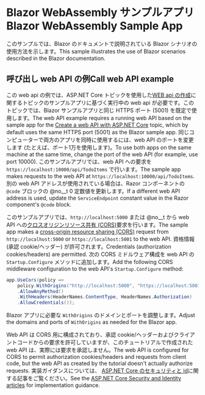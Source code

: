 # <a name="blazor-webassembly-sample-app"></a><span data-ttu-id="f61d9-101">Blazor WebAssembly サンプルアプリ</span><span class="sxs-lookup"><span data-stu-id="f61d9-101">Blazor WebAssembly Sample App</span></span>

<span data-ttu-id="f61d9-102">このサンプルでは、Blazor のドキュメントで説明されている Blazor シナリオの使用方法を示します。</span><span class="sxs-lookup"><span data-stu-id="f61d9-102">This sample illustrates the use of Blazor scenarios described in the Blazor documentation.</span></span>

## <a name="call-web-api-example"></a><span data-ttu-id="f61d9-103">呼び出し web API の例</span><span class="sxs-lookup"><span data-stu-id="f61d9-103">Call web API example</span></span>

<span data-ttu-id="f61d9-104">この web api の例では、ASP.NET Core トピックを使用した<a href="https://docs.microsoft.com/aspnet/core/tutorials/first-web-api">WEB api の作成</a>に関するトピックのサンプルアプリに基づく実行中の web api が必要です。このトピックでは、Blazor サンプルアプリと同じ HTTPS ポート (5001) を既定で使用します。</span><span class="sxs-lookup"><span data-stu-id="f61d9-104">The web API example requires a running web API based on the sample app for the <a href="https://docs.microsoft.com/aspnet/core/tutorials/first-web-api">Create a web API with ASP.NET Core</a> topic, which by default uses the same HTTPS port (5001) as the Blazor sample app.</span></span> <span data-ttu-id="f61d9-105">同じコンピューターで両方のアプリを同時に使用するには、web API のポートを変更します (たとえば、ポート1万を使用します)。</span><span class="sxs-lookup"><span data-stu-id="f61d9-105">To use both apps on the same machine at the same time, change the port of the web API (for example, use port 10000).</span></span> <span data-ttu-id="f61d9-106">このサンプルアプリでは、web API への要求を `https://localhost:10000/api/TodoItems` で行います。</span><span class="sxs-lookup"><span data-stu-id="f61d9-106">The sample app makes requests to the web API at `https://localhost:10000/api/TodoItems`.</span></span> <span data-ttu-id="f61d9-107">別の web API アドレスが使用されている場合は、Razor コンポーネントの `@code` ブロックの @no__t 0 定数値を更新します。</span><span class="sxs-lookup"><span data-stu-id="f61d9-107">If a different web API address is used, update the `ServiceEndpoint` constant value in the Razor component's `@code` block.</span></span></p>

<span data-ttu-id="f61d9-108">このサンプルアプリでは、`http://localhost:5000` または @no__t から web API への<a href="https://docs.microsoft.com/aspnet/core/security/cors">クロスオリジンリソース共有 (CORS)</a>要求を行います。</span><span class="sxs-lookup"><span data-stu-id="f61d9-108">The sample app makes a <a href="https://docs.microsoft.com/aspnet/core/security/cors">cross-origin resource sharing (CORS)</a> request from `http://localhost:5000` or `https://localhost:5001` to the web API.</span></span> <span data-ttu-id="f61d9-109">資格情報 (承認 cookie/ヘッダー) が許可されます。</span><span class="sxs-lookup"><span data-stu-id="f61d9-109">Credentials (authorization cookies/headers) are permitted.</span></span> <span data-ttu-id="f61d9-110">次の CORS ミドルウェア構成を web API の `Startup.Configure` メソッドに追加します。</span><span class="sxs-lookup"><span data-stu-id="f61d9-110">Add the following CORS middleware configuration to the web API's `Startup.Configure` method:</span></span></p>

```csharp
app.UseCors(policy => 
    policy.WithOrigins("http://localhost:5000", "https://localhost:5001")
    .AllowAnyMethod()
    .WithHeaders(HeaderNames.ContentType, HeaderNames.Authorization)
    .AllowCredentials());
```

<span data-ttu-id="f61d9-111">Blazor アプリに必要な `WithOrigins` のドメインとポートを調整します。</span><span class="sxs-lookup"><span data-stu-id="f61d9-111">Adjust the domains and ports of `WithOrigins` as needed for the Blazor app.</span></span>

<span data-ttu-id="f61d9-112">Web API は CORS 用に構成されており、承認 cookie/ヘッダーおよびクライアントコードからの要求を許可していますが、このチュートリアルで作成された web API は、実際には要求を承認しません。</span><span class="sxs-lookup"><span data-stu-id="f61d9-112">The web API is configured for CORS to permit authorization cookies/headers and requests from client code, but the web API as created by the tutorial doesn't actually authorize requests.</span></span> <span data-ttu-id="f61d9-113">実装ガイダンスについては、 <a href="https://docs.microsoft.com/aspnet/core/security/">ASP.NET Core のセキュリティと id</a>に関する記事をご覧ください。</span><span class="sxs-lookup"><span data-stu-id="f61d9-113">See the <a href="https://docs.microsoft.com/aspnet/core/security/">ASP.NET Core Security and Identity articles</a> for implementation guidance.</span></span>
